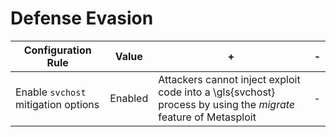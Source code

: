 # Defense Evasion

| **Configuration Rule**             | **Value** | **+**                                                                                                                  | **-** |
|-----------------------------------------|----------------|-----------------------------------------------------------------------------------------------------------------------------|------------|
| Enable `svchost` mitigation options | Enabled        | Attackers cannot inject exploit code into a \gls{svchost} process by using the _migrate_ feature of Metasploit | -          |
